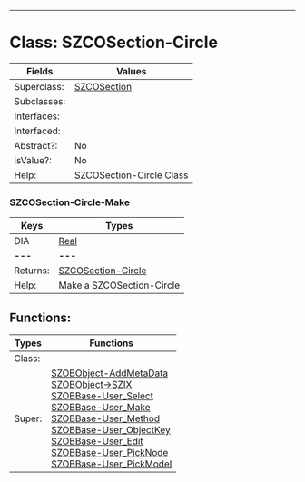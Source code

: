 ---------

# Class:	SZCOSection-Circle

| Fields | Values |
| --------- | --------- |
| Superclass: | [SZCOSection](SZCOSection.html) |
| Subclasses: |  |
| Interfaces: |  |
| Interfaced: |  |
| Abstract?: | No |
| isValue?: | No |
| Help: | SZCOSection-Circle Class |

### SZCOSection-Circle-Make

| Keys | Types |
| --------- | --------- |
| DIA | [Real](Real.html) |
| **---** | **---** |
| Returns: | [SZCOSection-Circle](SZCOSection-Circle.html) |
| Help: | Make a SZCOSection-Circle |


## Functions:

| Types | Functions |
| --------- | --------- |
| Class: |  |
| Super: | [SZOBObject-AddMetaData](SZOBObject.html) <br> [SZOBObject->SZIX](SZOBObject.html) <br> [SZOBBase-User_Select](SZOBBase.html) <br> [SZOBBase-User_Make](SZOBBase.html) <br> [SZOBBase-User_Method](SZOBBase.html) <br> [SZOBBase-User_ObjectKey](SZOBBase.html) <br> [SZOBBase-User_Edit](SZOBBase.html) <br> [SZOBBase-User_PickNode](SZOBBase.html) <br> [SZOBBase-User_PickModel](SZOBBase.html) |


